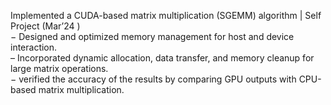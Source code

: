  Implemented a CUDA-based matrix multiplication (SGEMM) algorithm | Self Project (Mar’24 ) <Br/>
− Designed and optimized memory management for host and device interaction.<Br/>
– Incorporated dynamic allocation, data transfer, and memory cleanup for large matrix operations.<Br/>
− verified the accuracy of the results by comparing GPU outputs with CPU-based matrix multiplication.<Br/>
